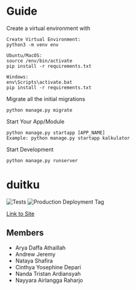 # Guide

Create a virtual environment with

```
Create Virtual Environment:
python3 -m venv env

Ubuntu/MacOS:
source /env/bin/activate
pip install -r requirements.txt

Windows:
env\Scripts\activate.bat
pip install -r requirements.txt
```

Migrate all the initial migrations

```
python manage.py migrate
```

Start Your App/Module

```
python manage.py startapp [APP_NAME]
Example: python manage.py startapp kalkulator
```

Start Development

```
python manage.py runserver
```

# duitku

<!-- Tags and Links -->

[tests]: https://github.com/duitku-pbp/duitku/actions/workflows/test.yml/badge.svg?branch=main
[production deployment tag]: https://github.com/duitku-pbp/duitku/actions/workflows/deploy.yml/badge.svg?branch=main
[link to site]: https://duitku.nairlangga.com

![Tests]
![Production Deployment Tag]

[Link to Site]

## Members

- Arya Daffa Athaillah
- Andrew Jeremy
- Nataya Shafira
- Cinthya Yosephine Depari
- Nanda Tristan Ardiansyah
- Nayyara Airlangga Raharjo
